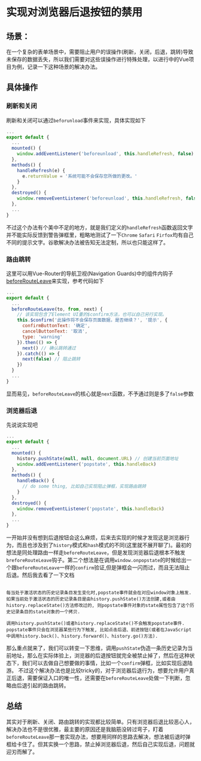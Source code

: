

# 实现对浏览器后退按钮的禁用

## 场景：
​	在一个复杂的表单场景中，需要阻止用户的误操作(刷新，关闭，后退，跳转)导致未保存的数据丢失，所以我们需要对这些误操作进行特殊处理，以进行中的Vue项目为例，记录一下这种场景的解决办法。

## 具体操作
  ### 刷新和关闭
​	刷新和关闭可以通过```beforunload```事件来实现，具体实现如下

```javascript
...
export default {
  ...
  mounted() {
    window.addEventListener('beforeunload', this.handleRefresh, false) // 监听beforeunload事件
  },
  methods() {
    handleRefresh(e) {
      e.returnValue = '系统可能不会保存您所做的更改。'
    }
  },
  destroyed() {
    window.removeEventListener('beforeunload', this.handleRefresh, false) // 删除beforeunload事件监听
  },
  ...
}
```
  不过这个办法有个美中不足的地方，就是我们定义的```handleRefresh```函数返回文字并不能实际反馈到警告弹框里，粗略地测试了一下```Chrome``` ```Safari``` ```Firfox```均有自己不同的提示文字。谷歌解决办法被告知无法定制，所以也只能这样了。

  ### 路由跳转
  这里可以用Vue-Router的导航卫视(Navigation Guards)中的组件内钩子[beforeRouteLeave](https://router.vuejs.org/zh/guide/advanced/navigation-guards.html)来实现，参考代码如下
```javascript
...
export default {
  ...
  beforeRouteLeave(to, from, next) {
    // 该实现包含了Element UI重的$confirm方法，也可以自己另行实现。
    this.$confirm('此操作将不会保存页面数据，是否继续？', '提示', {
      confirmButtonText: '确定',
      cancelButtonText: '取消',
      type: 'warning'
    }).then(() => {
      next() // 确认跳转通过
    }).catch(() => {
      next(false) // 阻止跳转
    })
  }
  ...
}
```
显而易见，```beforeRouteLeave```的核心就是```next```函数，不予通过则是多了```false```参数
  ### 浏览器后退
  先说说实现吧
```javascript
...
export default {
  ...
  mounted() {
    history.pushState(null, null, document.URL) // 创建当前页面地址
    window.addEventListener('popstate', this.handleBack)
  },
  methods() {
    handleBack() {
      // do some thing, 比如自己实现阻止弹框，实现路由跳转
    }
  },
  destroyed() {
    window.removeEventListener('popstate', this.handleBack)
  },
  ...
}
```
一开始并没有想到后退按钮会这么麻烦，后来去实现的时候才发现这是浏览器行为，而且也涉及到了```history```模式和```hash```模式的不同(这里就不展开聊了)。最初的想法是同处理路由一样走```beforeRouteLeave```，但是发现浏览器后退根本不触发```breforeRouteLeave```钩子。第二个想法是在调用```window.onpopstate```的时候给出一个跟```beforeRouteLeave```一样的```confirm```验证,但是弹框会一闪而过，而且无法阻止后退。然后我去看了一下文档
```window.onpopstate是popstate事件在window对象上的事件处理程序.

每当处于激活状态的历史记录条目发生变化时,popstate事件就会在对应window对象上触发. 如果当前处于激活状态的历史记录条目是由history.pushState()方法创建,或者由history.replaceState()方法修改过的, 则popstate事件对象的state属性包含了这个历史记录条目的state对象的一个拷贝.

调用history.pushState()或者history.replaceState()不会触发popstate事件. popstate事件只会在浏览器某些行为下触发, 比如点击后退、前进按钮(或者在JavaScript中调用history.back()、history.forward()、history.go()方法).
```
那么重点就来了，我们可以转变一下思维，调用```pushState```伪造一条历史记录为当前地址，那么在实际体验上，浏览器的后退按钮就完全被禁止掉了，然后在这种状态下，我们可以去做自己想要做的事情，比如一个```confirm```弹框，比如实现后退陆游。
不过这个解决办法也是比较tricky的，对于浏览器后退行为，想要允许用户真正后退，需要保证入口的唯一性，还需要在```beforeRouteLeave```处做一下判断，忽略由后退引起的路由跳转。

## 总结
​  其实对于刷新、关闭、路由跳转的实现都比较简单。只有浏览器后退比较恶心人，解决办法也不是很优雅，最主要的原因还是我脑筋没转过弯子，盯着```beforeRouteLeave```那一套实现办法，想要用同样的思路去解决，想法被后退时弹框给卡住了。但其实换一个思路，禁止掉浏览器后退，然后自己实现后退，问题就迎刃而解了。
